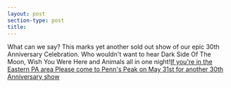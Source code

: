 ```yaml
---
layout: post
section-type: post
title: 
---
```


<p>What can we say?&nbsp;This marks yet another sold out show of our epic 30th Anniversary Celebration. Who wouldn't want to hear Dark Side Of The Moon, Wish You Were Here and&nbsp;Animals all in one night!<a href="http://pennspeak.com/events/2019-05-31-machine-performs-pink-floyd">If you're in the Eastern PA&nbsp;area Please come to Penn's Peak on May 31st for another 30th Anniversary show</a></p>
